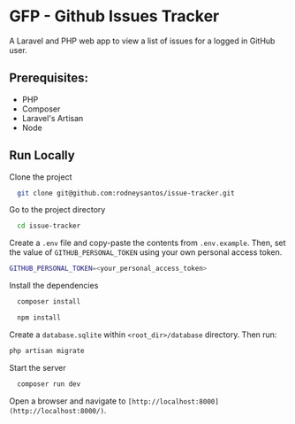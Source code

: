 
# GFP - Github Issues Tracker
A Laravel and PHP web app to view a list of issues for a logged in GitHub user.


## Prerequisites:
- PHP
- Composer
- Laravel's Artisan
- Node


## Run Locally

Clone the project

```bash
  git clone git@github.com:rodneysantos/issue-tracker.git
```

Go to the project directory

```bash
  cd issue-tracker
```

Create a `.env` file and copy-paste the contents from `.env.example`. Then, set the value of `GITHUB_PERSONAL_TOKEN` using your own personal access token.

```bash
GITHUB_PERSONAL_TOKEN=<your_personal_access_token>
```

Install the dependencies

```bash
  composer install
```

```bash
  npm install
```

Create a `database.sqlite` within `<root_dir>/database` directory. Then run:

```bash
php artisan migrate
```

Start the server

```bash
  composer run dev
```

Open a browser and navigate to `[http://localhost:8000](http://localhost:8000/)`.
